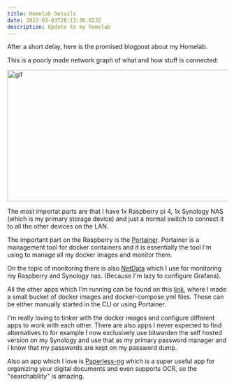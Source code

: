 ```yaml
---
title: Homelab Details
date: 2022-03-03T20:13:36.823Z
description: Update to my homelab
---
```

After a short delay, here is the promised blogpost about my Homelab. 

This is a poorly made network graph of what and how stuff is connected: 
<div>
  <img
    width="600"
    height="300"
    src="/img/untitled-diagram.drawio.png"
    alt="gif"
  />
</div>

The most importat parts are that I have 1x Raspberry pi 4, 1x Synology NAS (which is my primary storage device) and just a normal switch to connect it to all the other devices on the LAN. 

The important part on the Raspberry is the [Portainer](https://www.portainer.io). Portainer is a management tool for docker containers and it is essentially the tool I'm using to manage all my docker images and monitor them. 

On the topic of monitoring there is also [NetData](https://www.netdata.cloud/) which I use for monitoring my Raspberry and Synology nas. (Because I'm lazy to configure Grafana). 

All the other apps which I'm running can be found on this [link](https://github.com/alminisl/docker-images), where I made a small bucket of docker images and docker-compose.yml files. Those can be either manually started in the CLI or using Portainer. 

I'm really loving to tinker with the docker images and configure different apps to work with each other. There are also apps I never expected to find alternatives to for example I now exclusively use bitwarden the self hosted version on my Synology and use that as my primary password manager and I know that my passwords are kept on my password dump. 

Also an app which I love is [Paperless-ng](https://paperless-ng.readthedocs.io/en/latest/) which is a super useful app for organizing your digital documents and even supports OCR, so the "searchability" is amazing. 


